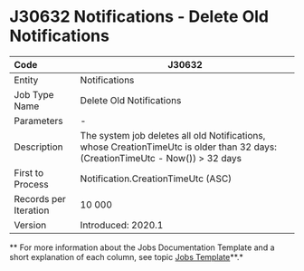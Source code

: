 # J30632 Notifications - Deletе Old Notifications



| Code                  | J30632                                                       |
| :-------------------- | ------------------------------------------------------------ |
| Entity                | Notifications                                                |
| Job Type Name         | Deletе Old Notifications                                     |
| Parameters            | -                                                            |
| Description           | The system job deletes all old Notifications, whose CreationTimeUtc is older than 32 days:(CreationTimeUtc - Now()) > 32 days |
| First to Process      | Notification.CreationTimeUtc (ASC)                           |
| Records per Iteration | 10 000                                                       |
| Version               | Introduced: 2020.1                                           |

** For more information about the Jobs Documentation Template and a short explanation of each column, see topic [Jobs Template](https://confluence.erp.net/display/techdoc/Jobs+Template)**.*
